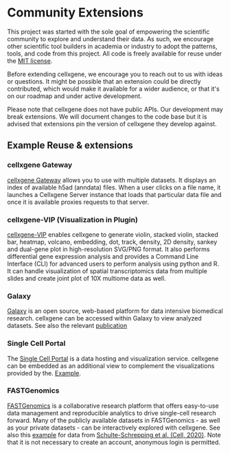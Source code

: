 # Community Extensions

This project was started with the sole goal of empowering the scientific community to explore and understand their data. As such, we encourage other scientific tool builders in academia or industry to adopt the patterns, tools, and code from this project. All code is freely available for reuse under the [MIT license](https://opensource.org/licenses/MIT).

Before extending cellxgene, we encourage you to reach out to us with ideas or questions. It might be possible that an extension could be directly contributed, which would make it available for a wider audience, or that it's on our roadmap and under active development.

Please note that cellxgene does not have public APIs. Our development may break extensions. We will document changes to the code base but it is advised that extensions pin the version of cellxgene they develop against.

## Example Reuse & extensions

### cellxgene Gateway

[cellxgene Gateway](https://github.com/Novartis/cellxgene-gateway) allows you to use with multiple datasets. It displays an index of available h5ad \(anndata\) files. When a user clicks on a file name, it launches a Cellxgene Server instance that loads that particular data file and once it is available proxies requests to that server.

### cellxgene-VIP \(Visualization in Plugin\)

[cellxgene-VIP](https://github.com/interactivereport/cellxgene_VIP) enables cellxgene to generate violin, stacked violin, stacked bar, heatmap, volcano, embedding, dot, track, density, 2D density, sankey and dual-gene plot in high-resolution SVG/PNG format. It also performs differential gene expression analysis and provides a Command Line Interface \(CLI\) for advanced users to perform analysis using python and R. It can handle visualization of spatial transcriptomics data from multiple slides and create joint plot of 10X multiome data as well.

### Galaxy

[Galaxy](https://singlecell.usegalaxy.eu/) is an open source, web-based platform for data intensive biomedical research. cellxgene can be accessed within Galaxy to view analyzed datasets. See also the relevant [publication](https://www.biorxiv.org/content/10.1101/2020.06.06.137570v1.full.pdf)

### Single Cell Portal

The [Single Cell Portal](https://singlecell.broadinstitute.org/single_cell) is a data hosting and visualization service. cellxgene can be embedded as an additional view to complement the visualizations provided by the. [Example](https://singlecell.broadinstitute.org/single_cell/study/SCP807/atlas-of-healthy-and-shiv-infected-non-human-primate-lung-and-ileum-ace2-cells).

### FASTGenomics

[FASTGenomics](https://beta.fastgenomics.org/) is a collaborative research platform that offers easy-to-use data management and reproducible analytics to drive single-cell research forward. Many of the publicly available datasets in FASTGenomics - as well as your private datasets - can be interactively explored with cellxgene. See also this [example](https://beta.fastgenomics.org/datasets/detail-dataset-952687f71ef34322a850553c4a24e82e#Cellxgene) for data from [Schulte-Schrepping et al. \(Cell, 2020\)](https://beta.fastgenomics.org/p/schulte-schrepping_covid19). Note that it is not necessary to create an account, anonymous login is permitted.

